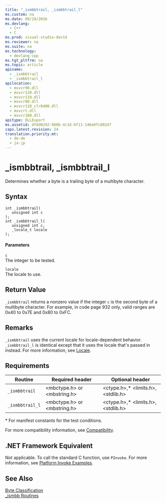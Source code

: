 ```yaml
---
title: "_ismbbtrail, _ismbbtrail_l"
ms.custom: na
ms.date: 09/19/2016
ms.devlang: 
  - C++
  - C
ms.prod: visual-studio-dev14
ms.reviewer: na
ms.suite: na
ms.technology: 
  - devlang-cpp
ms.tgt_pltfrm: na
ms.topic: article
apiname: 
  - _ismbbtrail
  - _ismbbtrail_l
apilocation: 
  - msvcr90.dll
  - msvcr120.dll
  - msvcr110.dll
  - msvcr80.dll
  - msvcr110_clr0400.dll
  - msvcrt.dll
  - msvcr100.dll
apitype: DLLExport
ms.assetid: dfdd0292-960b-4c1d-bf11-146e0fc80247
caps.latest.revision: 24
translation.priority.mt: 
  - de-de
  - ja-jp
---
```

# _ismbbtrail, _ismbbtrail_l
Determines whether a byte is a trailing byte of a multibyte character.  
  
## Syntax  
  
```  
int _ismbbtrail(  
   unsigned int c   
);  
int _ismbbtrail_l(  
   unsigned int c,  
   _locale_t locale   
);  
```  
  
#### Parameters  
 `c`  
 The integer to be tested.  
  
 `locale`  
 The locale to use.  
  
## Return Value  
 `_ismbbtrail` returns a nonzero value if the integer `c` is the second byte of a multibyte character. For example, in code page 932 only, valid ranges are 0x40 to 0x7E and 0x80 to 0xFC.  
  
## Remarks  
 `_ismbbtrail` uses the current locale for locale-dependent behavior. `_ismbbtrail_l` is identical except that it uses the locale that's passed in instead. For more information, see [Locale](../vs140/Locale.md).  
  
## Requirements  
  
|Routine|Required header|Optional header|  
|-------------|---------------------|---------------------|  
|`_ismbbtrail`|<mbctype.h> or <mbstring.h>|<ctype.h>,* <limits.h>, <stdlib.h>|  
|`_ismbbtrail_l`|<mbctype.h> or <mbstring.h>|<ctype.h>,* <limits.h>, <stdlib.h>|  
  
 \* For manifest constants for the test conditions.  
  
 For more compatibility information, see [Compatibility](../vs140/Compatibility.md).  
  
## .NET Framework Equivalent  
 Not applicable. To call the standard C function, use `PInvoke`. For more information, see [Platform Invoke Examples](assetId:///15926806-f0b7-487e-93a6-4e9367ec689f).  
  
## See Also  
 [Byte Classification](../vs140/Byte-Classification.md)   
 [_ismbb Routines](../vs140/_ismbb-Routines.md)